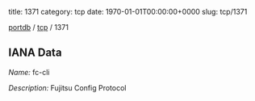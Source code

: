 title: 1371
category: tcp
date: 1970-01-01T00:00:00+0000
slug: tcp/1371

[portdb](/) / [tcp](/category/tcp.html) / 1371


## IANA Data

_Name:_ fc-cli

_Description:_ Fujitsu Config Protocol

